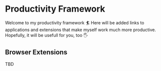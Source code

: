 # Productivity Framework

Welcome to my productivity framework 🏄 
Here will be added links to applications and extensions that make myself work much more productive.
Hopefully, it will be usefull for you, too 🖐

## Browser Extensions

TBD
